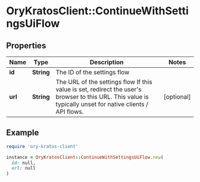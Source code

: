 # OryKratosClient::ContinueWithSettingsUiFlow

## Properties

| Name | Type | Description | Notes |
| ---- | ---- | ----------- | ----- |
| **id** | **String** | The ID of the settings flow |  |
| **url** | **String** | The URL of the settings flow  If this value is set, redirect the user&#39;s browser to this URL. This value is typically unset for native clients / API flows. | [optional] |

## Example

```ruby
require 'ory-kratos-client'

instance = OryKratosClient::ContinueWithSettingsUiFlow.new(
  id: null,
  url: null
)
```

